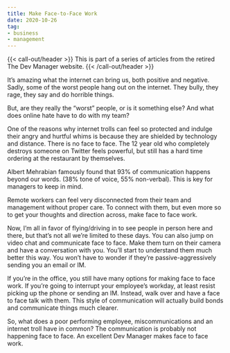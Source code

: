 ```yaml
---
title: Make Face-to-Face Work
date: 2020-10-26
tag:
- business
- management
---
```

{{< call-out/header >}}
This is part of a series of articles from the retired The Dev Manager website.
{{< /call-out/header >}}

It’s amazing what the internet can bring us, both positive and negative. Sadly, some of the worst people hang out on the internet. They bully, they rage, they say and do horrible things.

<!--more-->

But, are they really the “worst” people, or is it something else? And what does online hate have to do with my team?

One of the reasons why internet trolls can feel so protected and indulge their angry and hurtful whims is because they are shielded by technology and distance. There is no face to face. The 12 year old who completely destroys someone on Twitter feels powerful, but still has a hard time ordering at the restaurant by themselves.

Albert Mehrabian famously found that 93% of communication happens beyond our words. (38% tone of voice, 55% non-verbal). This is key for managers to keep in mind. 

Remote workers can feel very disconnected from their team and management without proper care. To connect with them, but even more so to get your thoughts and direction across, make face to face work.

Now, I’m all in favor of flying/driving in to see people in person here and there, but that’s not all we’re limited to these days. You can also jump on video chat and communicate face to face. Make them turn on their camera and have a conversation with you. You’ll start to understand them much better this way. You won’t have to wonder if they’re passive-aggressively sending you an email or IM.

If you’re in the office, you still have many options for making face to face work. If you’re going to interrupt your employee’s workday, at least resist picking up the phone or sending an IM. Instead, walk over and have a face to face talk with them. This style of communication will actually build bonds and communicate things much clearer.

So, what does a poor performing employee, miscommunications and an internet troll have in common? The communication is probably not happening face to face. An excellent Dev Manager makes face to face work.